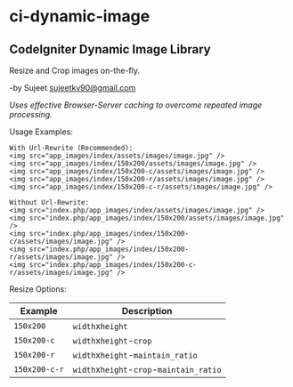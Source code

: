 # ci-dynamic-image
## CodeIgniter Dynamic Image Library
Resize and Crop images on-the-fly.

-by Sujeet <sujeetkv90@gmail.com>

*Uses effective Browser-Server caching to overcome repeated image processing.*

Usage Examples:

    With Url-Rewrite (Recommended):
    <img src="app_images/index/assets/images/image.jpg" />
    <img src="app_images/index/150x200/assets/images/image.jpg" />
    <img src="app_images/index/150x200-c/assets/images/image.jpg" />
    <img src="app_images/index/150x200-r/assets/images/image.jpg" />
    <img src="app_images/index/150x200-c-r/assets/images/image.jpg" />
    
    Without Url-Rewrite:
    <img src="index.php/app_images/index/assets/images/image.jpg" />
    <img src="index.php/app_images/index/150x200/assets/images/image.jpg" />
    <img src="index.php/app_images/index/150x200-c/assets/images/image.jpg" />
    <img src="index.php/app_images/index/150x200-r/assets/images/image.jpg" />
    <img src="index.php/app_images/index/150x200-c-r/assets/images/image.jpg" />

Resize Options:

Example | Description
--- | ---
`150x200` | `width`x`height`
`150x200-c` | `width`x`height`-`crop`
`150x200-r` | `width`x`height`-`maintain_ratio`
`150x200-c-r` | `width`x`height`-`crop`-`maintain_ratio`


